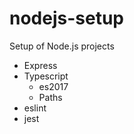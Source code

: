 # nodejs-setup
Setup of Node.js projects

- Express
- Typescript
  - es2017
  - Paths
- eslint
- jest